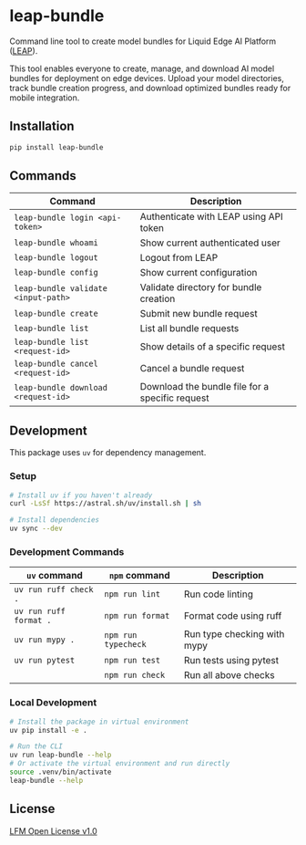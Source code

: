 # leap-bundle

Command line tool to create model bundles for Liquid Edge AI Platform ([LEAP](https://leap.liquid.ai)).

This tool enables everyone to create, manage, and download AI model bundles for deployment on edge devices. Upload your model directories, track bundle creation progress, and download optimized bundles ready for mobile integration.

## Installation

```bash
pip install leap-bundle
```

## Commands

| Command | Description |
| --- | --- |
| `leap-bundle login <api-token>` | Authenticate with LEAP using API token |
| `leap-bundle whoami` | Show current authenticated user |
| `leap-bundle logout` | Logout from LEAP |
| `leap-bundle config` | Show current configuration |
| `leap-bundle validate <input-path>` | Validate directory for bundle creation |
| `leap-bundle create` | Submit new bundle request |
| `leap-bundle list` | List all bundle requests |
| `leap-bundle list <request-id>` | Show details of a specific request |
| `leap-bundle cancel <request-id>` | Cancel a bundle request |
| `leap-bundle download <request-id>` | Download the bundle file for a specific request |

## Development

This package uses `uv` for dependency management.

### Setup

```bash
# Install uv if you haven't already
curl -LsSf https://astral.sh/uv/install.sh | sh

# Install dependencies
uv sync --dev
```

### Development Commands

| `uv` command | `npm` command | Description |
| --- | --- | --- |
| `uv run ruff check .` | `npm run lint` | Run code linting |
| `uv run ruff format .` | `npm run format` | Format code using ruff |
| `uv run mypy .` | `npm run typecheck` | Run type checking with mypy |
| `uv run pytest` | `npm run test` | Run tests using pytest |
| | `npm run check` | Run all above checks |

### Local Development

```bash
# Install the package in virtual environment
uv pip install -e .

# Run the CLI
uv run leap-bundle --help
# Or activate the virtual environment and run directly
source .venv/bin/activate
leap-bundle --help
```

## License

[LFM Open License v1.0](https://www.liquid.ai/lfm-license)
